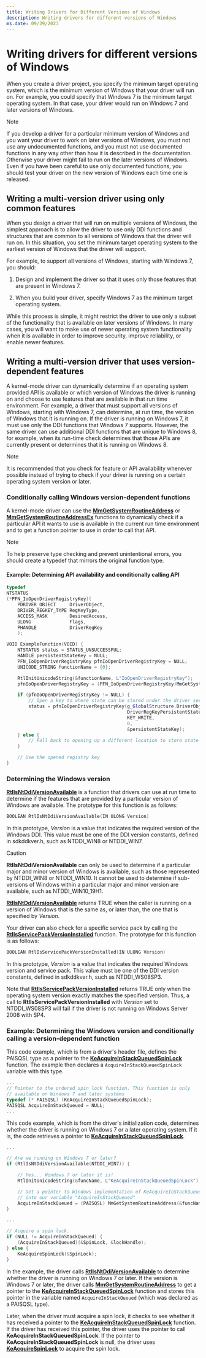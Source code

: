 ```yaml
---
title: Writing Drivers for Different Versions of Windows
description: Writing drivers for different versions of Windows
ms.date: 09/29/2023
---
```


# Writing drivers for different versions of Windows

When you create a driver project, you specify the minimum target operating system, which is the minimum version of Windows that your driver will run on. For example, you could specify that Windows 7 is the minimum target operating system. In that case, your driver would run on Windows 7 and later versions of Windows.

> [!NOTE]
> If you develop a driver for a particular minimum version of Windows and you want your driver to work on later versions of Windows, you must not use any undocumented functions, and you must not use documented functions in any way other than how it is described in the documentation. Otherwise your driver might fail to run on the later versions of Windows. Even if you have been careful to use only documented functions, you should test your driver on the new version of Windows each time one is released.

## Writing a multi-version driver using only common features

When you design a driver that will run on multiple versions of Windows, the simplest approach is to allow the driver to use only DDI functions and structures that are common to all versions of Windows that the driver will run on. In this situation, you set the minimum target operating system to the earliest version of Windows that the driver will support.

For example, to support all versions of Windows, starting with Windows 7, you should:

1. Design and implement the driver so that it uses only those features that are present in Windows 7.

1. When you build your driver, specify Windows 7 as the minimum target operating system.

While this process is simple, it might restrict the driver to use only a subset of the functionality that is available on later versions of Windows.  In many cases, you will want to make use of newer operating system functionality when it is available in order to improve security, improve reliability, or enable newer features.

## Writing a multi-version driver that uses version-dependent features

A kernel-mode driver can dynamically determine if an operating system provided API is available or which version of Windows the driver is running on and choose to use features that are available in that run time environment. For example, a driver that must support all versions of Windows, starting with Windows 7, can determine, at run time, the version of Windows that it is running on. If the driver is running on Windows 7, it must use only the DDI functions that Windows 7 supports. However, the same driver can use additional DDI functions that are unique to Windows 8, for example, when its run-time check determines that those APIs are currently present or determines that it is running on Windows 8.

> [!NOTE]
> It is recommended that you check for feature or API availability whenever possible instead of trying to check if your driver is running on a certain operating system version or later.

### Conditionally calling Windows version-dependent functions

A kernel-mode driver can use the [**MmGetSystemRoutineAddress**](/windows-hardware/drivers/ddi/wdm/nf-wdm-mmgetsystemroutineaddress) or [**MmGetSystemRoutineAddressEx**](/windows-hardware/drivers/ddi/wdm/nf-wdm-mmgetsystemroutineaddressex) functions to dynamically check if a particular API it wants to use is available in the current run time environment and to get a function pointer to use in order to call that API.

> [!NOTE]
> To help preserve type checking and prevent unintentional errors, you should create a typedef that mirrors the original function type.

#### Example: Determining API availability and conditionally calling API

```cpp
typedef
NTSTATUS
(*PFN_IoOpenDriverRegistryKey)(
    PDRIVER_OBJECT     DriverObject,
    DRIVER_REGKEY_TYPE RegKeyType,
    ACCESS_MASK        DesiredAccess,
    ULONG              Flags,
    PHANDLE            DriverRegKey
    );

VOID ExampleFunction(VOID) {
    NTSTATUS status = STATUS_UNSUCCESSFUL;
    HANDLE persistentStateKey = NULL;
    PFN_IoOpenDriverRegistryKey pfnIoOpenDriverRegistryKey = NULL;
    UNICODE_STRING functionName = {0};

    RtlInitUnicodeString(&functionName, L"IoOpenDriverRegistryKey");
    pfnIoOpenDriverRegistryKey = (PFN_IoOpenDriverRegistryKey)MmGetSystemRoutineAddress(&functionName);

    if (pfnIoOpenDriverRegistryKey != NULL) {
        // Open a key to where state can be stored under the driver service
        status = pfnIoOpenDriverRegistryKey(g_GlobalStructure.DriverObject,
                                            DriverRegKeyPersistentState,
                                            KEY_WRITE,
                                            0,
                                            &persistentStateKey);
    } else {
        // Fall back to opening up a different location to store state in
    }

    // Use the opened registry key
}
```

### Determining the Windows version

[**RtlIsNtDdiVersionAvailable**](/windows-hardware/drivers/ddi/wdm/nf-wdm-rtlisntddiversionavailable) is a function that drivers can use at run time to determine if the features that are provided by a particular version of Windows are available. The prototype for this function is as follows:

```cpp
BOOLEAN RtlIsNtDdiVersionAvailable(IN ULONG Version)
```

In this prototype, *Version* is a value that indicates the required version of the Windows DDI. This value must be one of the DDI version constants, defined in sdkddkver.h, such as NTDDI_WIN8 or NTDDI_WIN7.

> [!CAUTION]
> **RtlIsNtDdiVersionAvailable** can only be used to determine if a particular major and minor version of Windows is available, such as those represented by NTDDI_WIN8 or NTDDI_WIN10. It cannot be used to determine if sub-versions of Windows within a particular major and minor version are available, such as NTDDI_WIN10_19H1.

[**RtlIsNtDdiVersionAvailable**](/windows-hardware/drivers/ddi/wdm/nf-wdm-rtlisntddiversionavailable) returns TRUE when the caller is running on a version of Windows that is the same as, or later than, the one that is specified by *Version*.

Your driver can also check for a specific service pack by calling the [**RtlIsServicePackVersionInstalled**](/windows-hardware/drivers/ddi/wdm/nf-wdm-rtlisservicepackversioninstalled) function. The prototype for this function is as follows:

```cpp
BOOLEAN RtlIsServicePackVersionInstalled(IN ULONG Version)
```

In this prototype, *Version* is a value that indicates the required Windows version and service pack. This value must be one of the DDI version constants, defined in sdkddkver.h, such as NTDDI_WS08SP3.

Note that [**RtlIsServicePackVersionInstalled**](/windows-hardware/drivers/ddi/wdm/nf-wdm-rtlisservicepackversioninstalled) returns TRUE only when the operating system version exactly matches the specified version. Thus, a call to **RtlIsServicePackVersionInstalled** with *Version* set to NTDDI_WS08SP3 will fail if the driver is not running on Windows Server 2008 with SP4.

### Example: Determining the Windows version and conditionally calling a version-dependent function

This code example, which is from a driver's header file, defines the PAISQSL type as a pointer to the [**KeAcquireInStackQueuedSpinLock**](/previous-versions/windows/hardware/drivers/ff551899(v=vs.85)) function. The example then declares a `AcquireInStackQueuedSpinLock` variable with this type.

```cpp
...
// Pointer to the ordered spin lock function. This function is only
// available on Windows 7 and later systems
typedef (* PAISQSL) (KeAcquireInStackQueuedSpinLock);
PAISQSL AcquireInStackQueued = NULL;
...
```

This code example, which is from the driver's initialization code, determines whether the driver is running on Windows 7 or a later operating system. If it is, the code retrieves a pointer to [**KeAcquireInStackQueuedSpinLock**](/previous-versions/windows/hardware/drivers/ff551899(v=vs.85)).

```cpp
...

// Are we running on Windows 7 or later?
if (RtlIsNtDdiVersionAvailable(NTDDI_WIN7)) {

    // Yes... Windows 7 or later it is!
    RtlInitUnicodeString(&funcName, L"KeAcquireInStackQueuedSpinLock");

    // Get a pointer to Windows implementation of KeAcquireInStackQueuedSpinLock
    // into our variable "AcquireInStackQueued"
    AcquireInStackQueued = (PAISQSL) MmGetSystemRoutineAddress(&funcName);
}

...

// Acquire a spin lock.
if (NULL != AcquireInStackQueued) {
    (AcquireInStackQueued)(&SpinLock, &lockHandle);
} else {
    KeAcquireSpinLock(&SpinLock);
}
```

In the example, the driver calls [**RtlIsNtDdiVersionAvailable**](/windows-hardware/drivers/ddi/wdm/nf-wdm-rtlisntddiversionavailable) to determine whether the driver is running on Windows 7 or later. If the version is Windows 7 or later, the driver calls [**MmGetSystemRoutineAddress**](/windows-hardware/drivers/ddi/wdm/nf-wdm-mmgetsystemroutineaddress) to get a pointer to the [**KeAcquireInStackQueuedSpinLock**](/previous-versions/windows/hardware/drivers/ff551899(v=vs.85)) function and stores this pointer in the variable named `AcquireInStackQueued` (which was declared as a PAISQSL type).

Later, when the driver must acquire a spin lock, it checks to see whether it has received a pointer to the [**KeAcquireInStackQueuedSpinLock**](/previous-versions/windows/hardware/drivers/ff551899(v=vs.85)) function. If the driver has received this pointer, the driver uses the pointer to call **KeAcquireInStackQueuedSpinLock**. If the pointer to **KeAcquireInStackQueuedSpinLock** is null, the driver uses [**KeAcquireSpinLock**](/windows-hardware/drivers/ddi/wdm/nf-wdm-keacquirespinlock) to acquire the spin lock.
